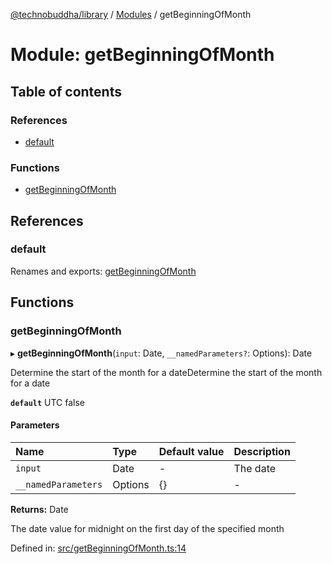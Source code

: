 [@technobuddha/library](../../README.md) / [Modules](../Modules.md) / getBeginningOfMonth

# Module: getBeginningOfMonth

## Table of contents

### References

- [default](getbeginningofmonth.md#default)

### Functions

- [getBeginningOfMonth](getbeginningofmonth.md#getbeginningofmonth)

## References

### default

Renames and exports: [getBeginningOfMonth](getbeginningofmonth.md#getbeginningofmonth)

## Functions

### getBeginningOfMonth

▸ **getBeginningOfMonth**(`input`: Date, `__namedParameters?`: Options): Date

Determine the start of the month for a dateDetermine the start of the month for a date

**`default`** UTC false

#### Parameters

| Name | Type | Default value | Description |
| :------ | :------ | :------ | :------ |
| `input` | Date | - | The date |
| `__namedParameters` | Options | {} | - |

**Returns:** Date

The date value for midnight on the first day of the specified month

Defined in: [src/getBeginningOfMonth.ts:14](https://github.com/technobuddha/hill.software/blob/693f679/packages/library/src/getBeginningOfMonth.ts#L14)
